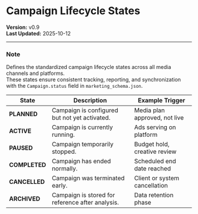 # Campaign Lifecycle States

**Version:** v0.9  
**Last Updated:** 2025-10-12  

---

### Note  
Defines the standardized campaign lifecycle states across all media channels and platforms.  
These states ensure consistent tracking, reporting, and synchronization with the `Campaign.status` field in `marketing_schema.json`.

| State | Description | Example Trigger |
|--------|--------------|-----------------|
| **PLANNED** | Campaign is configured but not yet activated. | Media plan approved, not live |
| **ACTIVE** | Campaign is currently running. | Ads serving on platform |
| **PAUSED** | Campaign temporarily stopped. | Budget hold, creative review |
| **COMPLETED** | Campaign has ended normally. | Scheduled end date reached |
| **CANCELLED** | Campaign was terminated early. | Client or system cancellation |
| **ARCHIVED** | Campaign is stored for reference after analysis. | Data retention phase |
